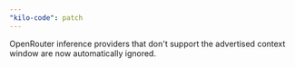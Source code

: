 ```yaml
---
"kilo-code": patch
---
```


OpenRouter inference providers that don't support the advertised context window are now automatically ignored.
